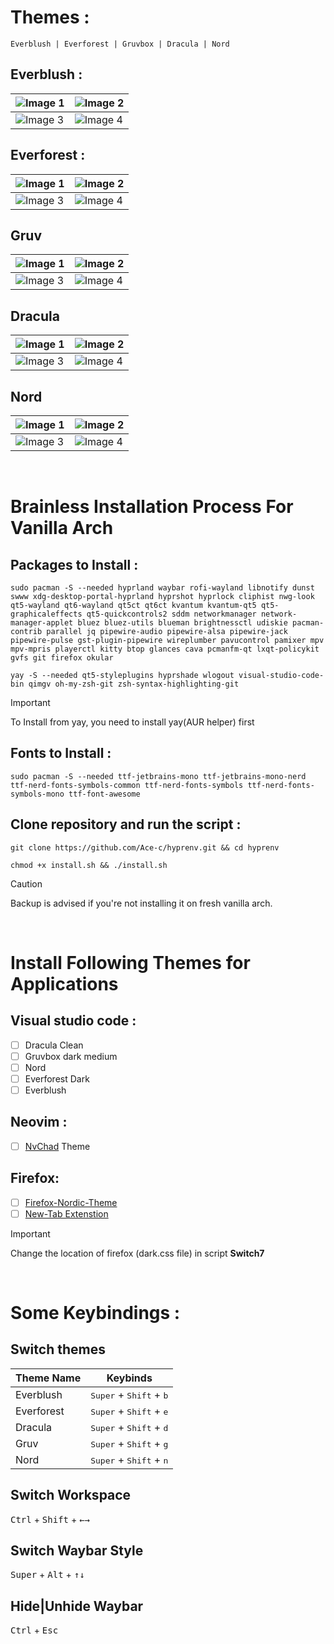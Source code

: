 
# Themes :

    Everblush | Everforest | Gruvbox | Dracula | Nord 


## Everblush :
| ![Image 1](https://github.com/user-attachments/assets/a7dc23e9-0822-4f89-90e7-7ff89b3ccf39) | ![Image 2](https://github.com/user-attachments/assets/b6e04005-c198-4102-b6a7-938b2fb745fd) |
|---|---|
| ![Image 3](https://github.com/user-attachments/assets/1b1b16ca-fc91-464f-a8c7-a817f47311ea) | ![Image 4](https://github.com/user-attachments/assets/9fa67aba-c5be-46b7-94da-d241ddd261aa) |

## Everforest :
| ![Image 1](https://github.com/user-attachments/assets/39cb7078-40be-43b1-b2df-ded0f0274e71) | ![Image 2](https://github.com/user-attachments/assets/e0a8e05b-2bcf-479e-a0e8-5df6e60dd9e8) |
|---|---|
| ![Image 3](https://github.com/user-attachments/assets/46cc62e4-c63f-43bf-a190-e34d9c417f9a) | ![Image 4](https://github.com/user-attachments/assets/21c1e881-44ee-4d04-ba11-661bb1a72ed9) |

## Gruv
| ![Image 1](https://github.com/user-attachments/assets/e2af208f-479e-4f1d-a44c-9617bd6783d1) | ![Image 2](https://github.com/user-attachments/assets/e2c2c4e0-e7e4-4185-a5e7-b5762a1d56fe) |
|---|---|
| ![Image 3](https://github.com/user-attachments/assets/30fa3c33-3587-4cf1-b870-914550cc2877) | ![Image 4](https://github.com/user-attachments/assets/06989278-ec35-45a4-9a61-7f1f5c9b8a27) |

## Dracula
| ![Image 1](https://github.com/user-attachments/assets/7fb2f079-492f-4c61-a927-3bf2498ca119) | ![Image 2](https://github.com/user-attachments/assets/1a91f670-ca3f-4a73-8e5d-fbdd92b741af) |
|---|---|
| ![Image 3](https://github.com/user-attachments/assets/c418ee5a-b366-4b3f-b563-149421429fb6) | ![Image 4](https://github.com/user-attachments/assets/99cb47a7-4c76-4ca8-a1b3-86dbadfd817d) |

## Nord
| ![Image 1](https://github.com/user-attachments/assets/6580fc9c-0d58-41b6-8d78-8c25e24cd674) | ![Image 2](https://github.com/user-attachments/assets/064ac630-5edd-462b-86a1-e942ec4b57b9) |
|---|---|
| ![Image 3](https://github.com/user-attachments/assets/c1c94429-b722-4ca6-8963-63aaa1c78e14) | ![Image 4](https://github.com/user-attachments/assets/1b82d660-19f8-407d-9088-85604d0a4592) |


&nbsp;



# Brainless Installation Process For Vanilla Arch

## Packages to Install :
```
sudo pacman -S --needed hyprland waybar rofi-wayland libnotify dunst swww xdg-desktop-portal-hyprland hyprshot hyprlock cliphist nwg-look qt5-wayland qt6-wayland qt5ct qt6ct kvantum kvantum-qt5 qt5-graphicaleffects qt5-quickcontrols2 sddm networkmanager network-manager-applet bluez bluez-utils blueman brightnessctl udiskie pacman-contrib parallel jq pipewire-audio pipewire-alsa pipewire-jack pipewire-pulse gst-plugin-pipewire wireplumber pavucontrol pamixer mpv mpv-mpris playerctl kitty btop glances cava pcmanfm-qt lxqt-policykit gvfs git firefox okular
```
```
yay -S --needed qt5-styleplugins hyprshade wlogout visual-studio-code-bin qimgv oh-my-zsh-git zsh-syntax-highlighting-git
```
> [!important]
> To Install from yay, you need to install yay(AUR helper) first

## Fonts to Install :

    sudo pacman -S --needed ttf-jetbrains-mono ttf-jetbrains-mono-nerd ttf-nerd-fonts-symbols-common ttf-nerd-fonts-symbols ttf-nerd-fonts-symbols-mono ttf-font-awesome


## Clone repository and run the script :

```
git clone https://github.com/Ace-c/hyprenv.git && cd hyprenv
```
```
chmod +x install.sh && ./install.sh
```
> [!CAUTION]
> Backup is advised if you're not installing it on fresh vanilla arch.


&nbsp;

# Install Following Themes for Applications 

## Visual studio code :
- [ ] Dracula Clean
- [ ] Gruvbox dark medium
- [ ] Nord
- [ ] Everforest Dark
- [ ] Everblush

## Neovim :
- [ ] [NvChad](https://nvchad.com/docs/quickstart/install) Theme

## Firefox:
- [ ] [Firefox-Nordic-Theme](https://github.com/EliverLara/firefox-nordic-theme)
- [ ] [New-Tab Extenstion](https://addons.mozilla.org/en-US/firefox/addon/nighttab/)

> [!IMPORTANT]
> Change the location of firefox (dark.css file) in script **Switch7**


&nbsp;
# Some Keybindings :

## Switch themes 
     
|  Theme Name    |Keybinds                                              |
|----------------|------------------------------------------------------|
|Everblush       | <kbd>Super</kbd> + <kbd>Shift</kbd> + <kbd>b</kbd>   |     
|Everforest      | <kbd>Super</kbd> + <kbd>Shift</kbd> + <kbd>e</kbd>   |                     
|Dracula         | <kbd>Super</kbd> + <kbd>Shift</kbd> + <kbd>d</kbd>   |
|Gruv            | <kbd>Super</kbd> + <kbd>Shift</kbd> + <kbd>g</kbd>   |
|Nord            | <kbd>Super</kbd> + <kbd>Shift</kbd> + <kbd>n</kbd>   |


## Switch Workspace 
<kbd>Ctrl</kbd> + <kbd>Shift</kbd> + <kbd>←</kbd><kbd>→</kbd>

## Switch Waybar Style 

<kbd>Super</kbd> + <kbd>Alt</kbd> + <kbd>↑</kbd><kbd>↓</kbd>

## Hide|Unhide Waybar 

<kbd>Ctrl</kbd> + <kbd>Esc</kbd>

&nbsp;

